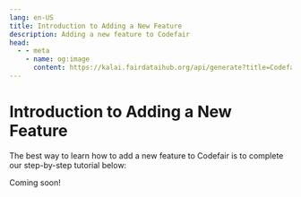 ```yaml
---
lang: en-US
title: Introduction to Adding a New Feature
description: Adding a new feature to Codefair
head:
  - - meta
    - name: og:image
      content: https://kalai.fairdataihub.org/api/generate?title=Codefair%20Documentation&description=Running%20the%20GitHub%20Repository&app=codefair&org=fairdataihub
---
```


# Introduction to Adding a New Feature

The best way to learn how to add a new feature to Codefair is to complete our step-by-step tutorial below:

Coming soon!
